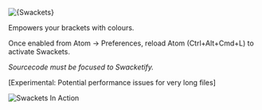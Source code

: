 ![{Swackets}](http://i.imgur.com/KP9bxf0.png)

Empowers your brackets with colours.



Once enabled from Atom -> Preferences, reload Atom  (Ctrl+Alt+Cmd+L) to activate Swackets.

*Sourcecode must be focused to Swacketify.*

[Experimental: Potential performance issues for very long files]

![Swackets In Action](http://i.imgur.com/Wjkwp35.png)
